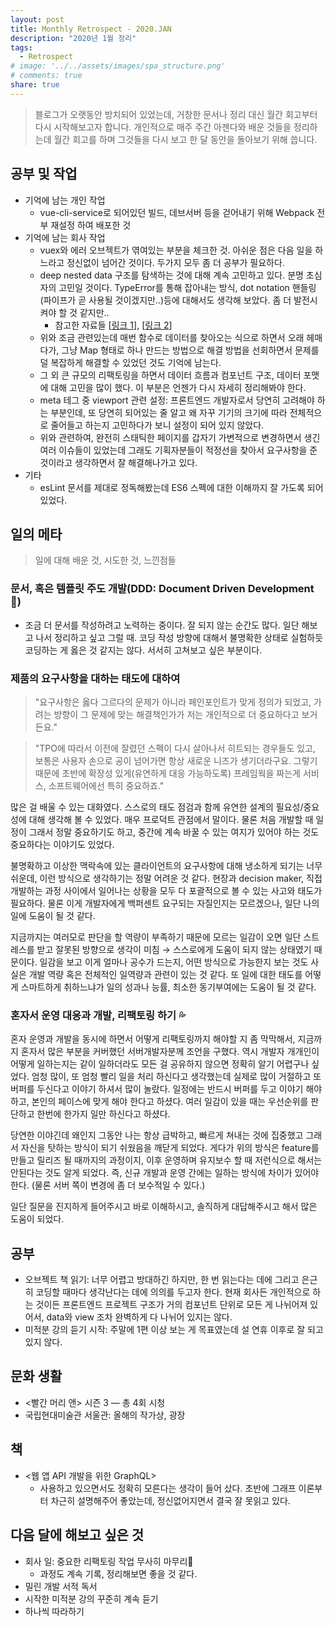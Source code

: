 ```yaml
---
layout: post
title: Monthly Retrospect - 2020.JAN
description: "2020년 1월 정리"
tags:
  - Retrospect
# image: '../../assets/images/spa_structure.png'
# comments: true
share: true
---
```


> 블로그가 오랫동안 방치되어 있었는데, 거창한 문서나 정리 대신 월간 회고부터 다시 시작해보고자 합니다.
> 개인적으로 매주 주간 아젠다와 배운 것들을 정리하는데 월간 회고를 하며 그것들을 다시 보고 한 달 동안을 돌아보기 위해 씁니다.

## 공부 및 작업

- 기억에 남는 개인 작업
    - vue-cli-service로 되어있던 빌드, 데브서버 등을 걷어내기 위해 Webpack 전부 재설정 하여 배포한 것
- 기억에 남는 회사 작업
    - vuex와 에러 오브젝트가 엮여있는 부분을 체크한 것. 아쉬운 점은 다음 일을 하느라고 정신없이 넘어간 것이다. 두가지 모두 좀 더 공부가 필요하다.
    - deep nested data 구조를 탐색하는 것에 대해 계속 고민하고 있다. 분명 초심자의 고민일 것이다. TypeError를 통해 잡아내는 방식, dot notation 핸들링(파이프가 곧 사용될 것이겠지만..)등에 대해서도 생각해 보았다. 좀 더 발전시켜야 할 것 같지만..
        - 참고한 자료들 [[링크 1](https://stackoverflow.com/questions/2631001/test-for-existence-of-nested-javascript-object-key?answertab=active#tab-top)], [[링크 2](https://github.com/Knowre-Dev/knowre/tree/greenkeeper/master/docs/javascript_style_guide#6-object의-prototype-chain에-붙어있는-함수를-직접-사용하지-않는다-eslint-no-prototype-builtins)]
    - 위와 조금 관련있는데 매번 함수로 데이터를 찾아오는 식으로 하면서 오래 헤매다가, 그냥 Map 형태로 하나 만드는 방법으로 해결 방법을 선회하면서 문제를 덜 복잡하게 해결할 수 있었던 것도 기억에 남는다.
    - 그 외 큰 규모의 리팩토링을 하면서 데이터 흐름과 컴포넌트 구조, 데이터 포맷에 대해 고민을 많이 했다. 이 부분은 언젠가 다시 자세히 정리해봐야 한다.
    - meta 테그 중 viewport 관련 설정: 프론트엔드 개발자로서 당연히 고려해야 하는 부분인데, 또 당연히 되어있는 줄 알고 왜 자꾸 기기의 크기에 따라 전체적으로 줄어들고 하는지 고민하다가 보니 설정이 되어 있지 않았다.
    - 위와 관련하여, 완전히 스태틱한 페이지를 갑자기 가변적으로 변경하면서 생긴 여러 이슈들이 있었는데 그래도 기획자분들이 적정선을 찾아서 요구사항을 준 것이라고 생각하면서 잘 해결해나가고 있다.
- 기타
    - esLint 문서를 제대로 정독해봤는데 ES6 스펙에 대한 이해까지 잘 가도록 되어있었다.

## 일의 메타

> 일에 대해 배운 것, 시도한 것, 느낀점들

### 문서, 혹은 템플릿 주도 개발(DDD: Document Driven Development 😬)

- 조금 더 문서를 작성하려고 노력하는 중이다. 잘 되지 않는 순간도 많다. 일단 해보고 나서 정리하고 싶고 그럴 때. 코딩 작성 방향에 대해서 불명확한 상태로 실험하듯 코딩하는 게 옳은 것 같지는 않다. 서서히 고쳐보고 싶은 부분이다.

### 제품의 요구사항을 대하는 태도에 대하여

> "요구사항은 옳다 그르다의 문제가 아니라 페인포인트가 맞게 정의가 되었고, 가려는 방향이 그 문제에 맞는 해결책인가가 저는 개인적으로 더 중요하다고 보거든요."

> "TPO에 따라서 이전에 잘렸던 스펙이 다시 살아나서 히트되는 경우들도 있고, 보통은 사용자 손으로 공이 넘어가면 항상 새로운 니즈가 생기더라구요. 그렇기 때문에 초반에 확장성 있게(유연하게 대응 가능하도록) 프레임웍을 짜는게 서비스, 소프트웨어에선 특히 중요하죠."

많은 걸 배울 수 있는 대화였다. 스스로의 태도 점검과 함께 유연한 설계의 필요성/중요성에 대해 생각해 볼 수 있었다. 매우 프로덕트 관점에서 말이다. 물론 처음 개발할 때 일정이 그래서 정말 중요하기도 하고, 중간에 계속 바꿀 수 있는 여지가 있어야 하는 것도 중요하다는 이야기도 있었다.

불명확하고 이상한 맥락속에 있는 클라이언트의 요구사항에 대해 냉소하게 되기는 너무 쉬운데, 이런 방식으로 생각하기는 정말 어려운 것 같다. 현장과 decision maker, 직접 개발하는 과정 사이에서 일어나는 상황을 모두 다 포괄적으로 볼 수 있는 사고와 태도가 필요하다. 물론 이게 개발자에게 백퍼센트 요구되는 자질인지는 모르겠으나, 일단 나의 일에 도움이 될 것 같다.

지금까지는 여러모로 판단을 할 역량이 부족하기 때문에 모르는 일감이 오면 일단 스트레스를 받고 잘못된 방향으로 생각이 미침 → 스스로에게 도움이 되지 않는 상태였기 때문이다. 일감을 보고 이게 얼마나 공수가 드는지, 어떤 방식으로 가능한지 보는 것도 사실은 개발 역량 혹은 전체적인 일역량과 관련이 있는 것 같다. 또 일에 대한 태도를 어떻게 스마트하게 취하느냐가 일의 성과나 능률, 최소한 동기부여에는 도움이 될 것 같다.

### 혼자서 운영 대응과 개발, 리팩토링 하기 💦

혼자 운영과 개발을 동시에 하면서 어떻게 리팩토링까지 해야할 지 좀 막막해서, 지금까지 혼자서 많은 부분을 커버했던 서버개발자분께 조언을 구했다. 역시 개발자 개개인이 어떻게 일하는지는 같이 일하더라도 모든 걸 공유하지 않으면 정확히 알기 어렵구나 싶었다. 엄청 많이, 또 엄청 빨리 일을 처리 하신다고 생각했는데 실제로 많이 거절하고 또 버퍼를 두신다고 이야기 하셔서 많이 놀랐다. 일정에는 반드시 버퍼를 두고 이야기 해야 하고, 본인의 페이스에 맞게 해야 한다고 하셨다. 여러 일감이 있을 때는 우선순위를 판단하고 한번에 한가지 일만 하신다고 하셨다.

당연한 이야긴데 왜인지 그동안 나는 항상 급박하고, 빠르게 쳐내는 것에 집중했고 그래서 자신을 탓하는 방식이 되기 쉬웠음을 깨닫게 되었다. 게다가 위의 방식은 feature를 만들고 릴리즈 될 때까지의 과정이지, 이후 운영하며 유지보수 할 때 저런식으로 해서는 안된다는 것도 알게 되었다. 즉, 신규 개발과 운영 간에는 일하는 방식에 차이가 있어야 한다. (물론 서버 쪽이 변경에 좀 더 보수적일 수 있다.)

일단 질문을 진지하게 들어주시고 바로 이해하시고, 솔직하게 대답해주시고 해서 많은 도움이 되었다.

## 공부

- 오브젝트 책 읽기: 너무 어렵고 방대하긴 하지만, 한 번 읽는다는 데에 그리고 은근히 코딩할 때마다 생각난다는 데에 의의를 두고자 한다. 현재 회사든 개인적으로 하는 것이든 프론트엔드 프로젝트 구조가 거의 컴포넌트 단위로 모든 게 나뉘어져 있어서, data와 view 조차 완벽하게 다 나뉘어 있지는 않다.
- 미적분 강의 듣기 시작: 주말에 1편 이상 보는 게 목표였는데 설 연휴 이후로 잘 되고 있지 않다.

## 문화 생활

- <빨간 머리 앤> 시즌 3 — 총 4회 시청
- 국립현대미술관 서울관: 올해의 작가상, 광장

## 책

- <웹 앱 API 개발을 위한 GraphQL>
    - 사용하고 있으면서도 정확히 모른다는 생각이 들어 샀다. 초반에 그래프 이론부터 차근히 설명해주어 좋았는데, 정신없어지면서 결국 잘 못읽고 있다.

## 다음 달에 해보고 싶은 것

- 회사 일: 중요한 리팩토링 작업 무사히 마무리📍
    - 과정도 계속 기록, 정리해보면 좋을 것 같다.
- 밀린 개발 서적 독서
- 시작한 미적분 강의 꾸준히 계속 듣기
- <Interactive Data Visualization for the Web> 하나씩 따라하기